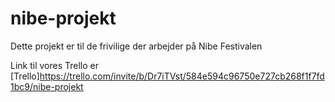 # nibe-projekt
Dette projekt er til de frivilige der arbejder på Nibe Festivalen

Link til vores Trello er [Trello]https://trello.com/invite/b/Dr7iTVst/584e594c96750e727cb268f1f7fd1bc9/nibe-projekt
